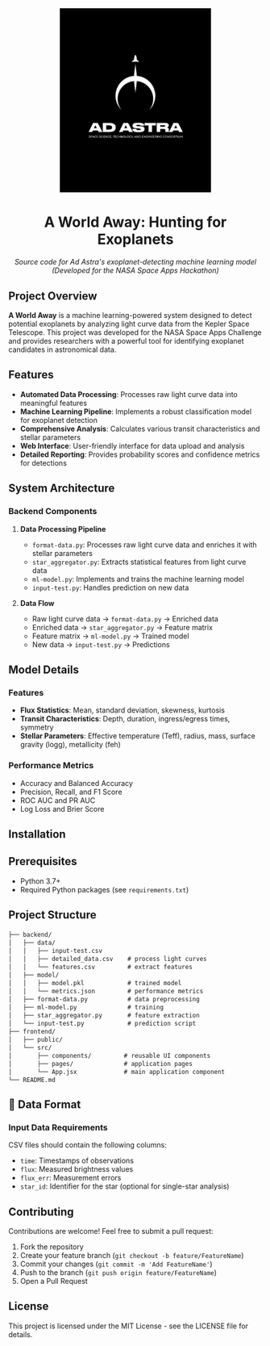 <div align="center">
  <img src="./frontend/src/images/logos/adastra-black-logo.jpeg" alt="Ad Astra Logo" width="300">
  <h1>A World Away: Hunting for Exoplanets</h1>
  <p><em>Source code for Ad Astra's exoplanet-detecting machine learning model (Developed for the NASA Space Apps Hackathon)</em></p>
</div>

## Project Overview

**A World Away** is a machine learning-powered system designed to detect potential exoplanets by analyzing light curve data from the Kepler Space Telescope. This project was developed for the NASA Space Apps Challenge and provides researchers with a powerful tool for identifying exoplanet candidates in astronomical data.

## Features
- **Automated Data Processing**: Processes raw light curve data into meaningful features
- **Machine Learning Pipeline**: Implements a robust classification model for exoplanet detection
- **Comprehensive Analysis**: Calculates various transit characteristics and stellar parameters
- **Web Interface**: User-friendly interface for data upload and analysis
- **Detailed Reporting**: Provides probability scores and confidence metrics for detections

## System Architecture

### Backend Components
1. **Data Processing Pipeline**
   - `format-data.py`: Processes raw light curve data and enriches it with stellar parameters
   - `star_aggregator.py`: Extracts statistical features from light curve data
   - `ml-model.py`: Implements and trains the machine learning model
   - `input-test.py`: Handles prediction on new data

2. **Data Flow**
   - Raw light curve data → `format-data.py` → Enriched data
   - Enriched data → `star_aggregator.py` → Feature matrix
   - Feature matrix → `ml-model.py` → Trained model
   - New data → `input-test.py` → Predictions

## Model Details
### Features
- **Flux Statistics**: Mean, standard deviation, skewness, kurtosis
- **Transit Characteristics**: Depth, duration, ingress/egress times, symmetry
- **Stellar Parameters**: Effective temperature (Teff), radius, mass, surface gravity (logg), metallicity (feh)

### Performance Metrics
- Accuracy and Balanced Accuracy
- Precision, Recall, and F1 Score
- ROC AUC and PR AUC
- Log Loss and Brier Score

## Installation
## Prerequisites
- Python 3.7+
- Required Python packages (see `requirements.txt`)   

## Project Structure

```
├── backend/                     
│   ├── data/                    
│   │   ├── input-test.csv       
│   │   ├── detailed_data.csv    # process light curves
│   │   └── features.csv         # extract features
│   ├── model/                  
│   │   ├── model.pkl            # trained model
│   │   └── metrics.json         # performance metrics
│   ├── format-data.py           # data preprocessing
│   ├── ml-model.py              # training
│   ├── star_aggregator.py       # feature extraction
│   └── input-test.py            # prediction script
├── frontend/                   
│   ├── public/
│   └── src/
│       ├── components/         # reusable UI components
│       ├── pages/              # application pages
│       └── App.jsx             # main application component
└── README.md                  
```

## 📝 Data Format

### Input Data Requirements
CSV files should contain the following columns:
- `time`: Timestamps of observations
- `flux`: Measured brightness values
- `flux_err`: Measurement errors
- `star_id`: Identifier for the star (optional for single-star analysis)

## Contributing
Contributions are welcome! Feel free to submit a pull request:

1. Fork the repository
2. Create your feature branch (`git checkout -b feature/FeatureName`)
3. Commit your changes (`git commit -m 'Add FeatureName'`)
4. Push to the branch (`git push origin feature/FeatureName`)
5. Open a Pull Request

## License
This project is licensed under the MIT License - see the LICENSE file for details.

